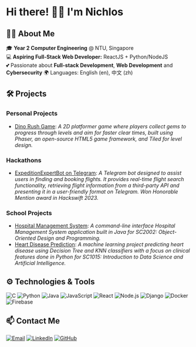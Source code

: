 # Hi there! 👋🏻 I'm Nichlos

## 👨‍🎓 About Me

🎓 **Year 2 Computer Engineering** @ NTU, Singapore  
💻 **Aspiring Full-Stack Web Developer:** ReactJS + Python/NodeJS  
💕 Passionate about **Full-stack Development**, **Web Development** and **Cybersecurity** 
🌍 Languages: English (en), 中文 (zh)


## 🛠️ Projects

### Personal Projects
- [Dino Rush Game](https://github.com/TAN-AIK-CHONG/Dino-Rush-Game): _A 2D platformer game where players collect gems to progress through levels and aim for faster clear times, built using Phaser, an open-source HTML5 game framework, and Tiled for level design._
  
### Hackathons
- [ExpeditionExpertBot on Telegram](https://github.com/TAN-AIK-CHONG/Travel-Planner-Bot): _A Telegram bot designed to assist users in finding and booking flights. It provides real-time flight search functionality, retrieving flight information from a third-party API and presenting it in a user-friendly format on Telegram. Won Honorable Mention award in Hackswift 2023._

### School Projects
- [Hospital Management System](Hospital-Management-System-HMS): _A command-line interface Hospital Management System application built in Java for SC2002: Object-Oriented Design and Programming._
- [Heart Disease Prediction](https://github.com/niclee1803/Heart-Disease-Prediction-ML): _A machine learning project predicting heart disease using Decision Tree and KNN classifiers with a focus on clinical features done in Python for SC1015: Introduction to Data Science and Artificial Intelligence._



## ⚙️ Technologies & Tools

![C](https://img.shields.io/badge/-C-A8B9CC?style=flat&logo=c&logoColor=white)
![Python](https://img.shields.io/badge/-Python-3776AB?style=flat&logo=python&logoColor=white)
![Java](https://img.shields.io/badge/-Java-007396?style=flat&logo=java&logoColor=white)
![JavaScript](https://img.shields.io/badge/-JavaScript-F7DF1E?style=flat&logo=javascript&logoColor=black)
![React](https://img.shields.io/badge/-React-61DAFB?style=flat&logo=react&logoColor=black)
![Node.js](https://img.shields.io/badge/-Node.js-339933?style=flat&logo=node.js&logoColor=white)
![Django](https://img.shields.io/badge/-Django-092E20?style=flat&logo=django&logoColor=white)
![Docker](https://img.shields.io/badge/-Docker-2496ED?style=flat&logo=docker&logoColor=white)
![Firebase](https://img.shields.io/badge/-Firebase-FFCA28?style=flat&logo=firebase&logoColor=black)


## 📫 Contact Me

[![Email](https://img.shields.io/badge/-Email-D14836?style=flat&logo=gmail&logoColor=white)](mailto:niclee1803@outlook.com)
[![LinkedIn](https://img.shields.io/badge/-LinkedIn-0077B5?style=flat&logo=linkedin&logoColor=white)](https://www.linkedin.com/in/nichloslee)
[![GitHub](https://img.shields.io/badge/-GitHub-181717?style=flat&logo=github&logoColor=white)](https://github.com/niclee1803)
